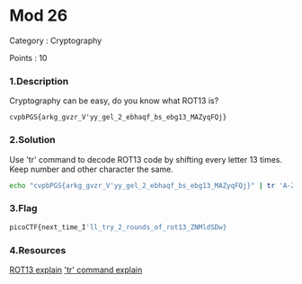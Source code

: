 # Mod 26
Category : Cryptography

Points : 10

### 1.Description
Cryptography can be easy, do you know what ROT13 is?
``` 
cvpbPGS{arkg_gvzr_V'yy_gel_2_ebhaqf_bs_ebg13_MAZyqFQj}
```
### 2.Solution

Use 'tr' command to decode ROT13 code by shifting every letter 13 times. Keep number and other character the same.

```bash
echo "cvpbPGS{arkg_gvzr_V'yy_gel_2_ebhaqf_bs_ebg13_MAZyqFQj}" | tr 'A-Za-z' 'N-ZA-Mn-za-m'
```
### 3.Flag
```bash
picoCTF{next_time_I'll_try_2_rounds_of_rot13_ZNMldSDw}
```
### 4.Resources
[ROT13 explain](https://en.wikipedia.org/wiki/ROT13)
['tr' command explain](https://linuxhint.com/bash_tr_command/)
